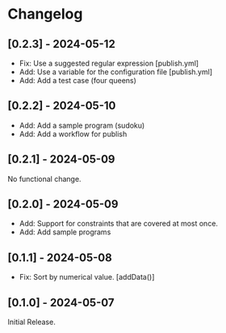 # Changelog

## [0.2.3] - 2024-05-12

- Fix: Use a suggested regular expression [publish.yml]
- Add: Use a variable for the configuration file [publish.yml]
- Add: Add a test case (four queens)

## [0.2.2] - 2024-05-10

- Add: Add a sample program (sudoku)
- Add: Add a workflow for publish

## [0.2.1] - 2024-05-09

No functional change.

## [0.2.0] - 2024-05-09

- Add: Support for constraints that are covered at most once.
- Add: Add sample programs

## [0.1.1] - 2024-05-08

- Fix: Sort by numerical value. [addData()]

## [0.1.0] - 2024-05-07

Initial Release.

